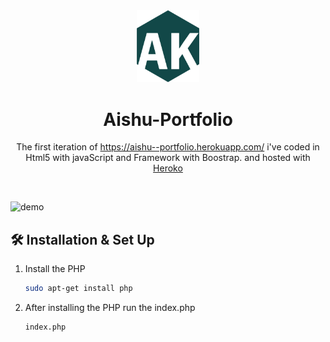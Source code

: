 <div align="center">
  <img alt="Logo" src="https://raw.githubusercontent.com/bchiang7/v4/main/src/images/logo.png" width="100" />
</div>
<h1 align="center">
  Aishu-Portfolio
</h1>
<p align="center">
  The first iteration of <a href="https://brittanychiang.com" target="_blank">https://aishu--portfolio.herokuapp.com/</a> i've coded in Html5 with javaScript and Framework with Boostrap.  and hosted with <a href="https://www.heroko.com/" target="_blank">Heroko</a>
</p>

<p align="center">
  <a href="#" target="_blank">
    <img src="" />
  </a>
</p>

![demo](https://raw.githubusercontent.com/bchiang7/v4/main/src/images/demo.png)



## 🛠 Installation & Set Up

1. Install the PHP

   ```sh
   sudo apt-get install php
   ```

2. After installing the PHP run the index.php

   ```sh
   index.php
   ```
